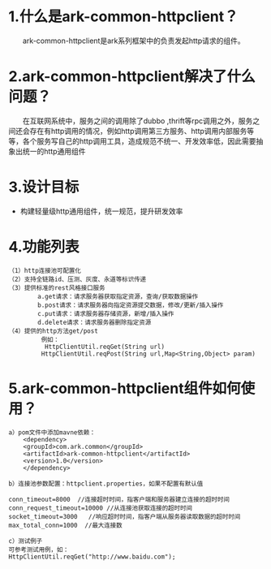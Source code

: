 # 1.什么是ark-common-httpclient？
&emsp;&emsp;ark-common-httpclient是ark系列框架中的负责发起http请求的组件。
# 2.ark-common-httpclient解决了什么问题？
&emsp;&emsp;在互联网系统中，服务之间的调用除了dubbo ,thrift等rpc调用之外，服务之间还会存在有http调用的情况，例如http调用第三方服务、http调用内部服务等等，各个服务写自己的http调用工具，造成规范不统一、开发效率低，因此需要抽象出统一的http通用组件

# 3.设计目标
- 构建轻量级http通用组件，统一规范，提升研发效率
# 4.功能列表
```
（1）http连接池可配置化
（2）支持全链路id、压测、灰度、永道等标识传递
（3）提供标准的rest风格接口服务
        a.get请求：请求服务器获取指定资源，查询/获取数据操作
        b.post请求：请求服务器向指定资源提交数据，修改/更新/插入操作
        c.put请求：请求服务器存储资源，新增/插入操作
        d.delete请求：请求服务器删除指定资源
（4）提供的http方法get/post
         例如：
          HttpClientUtil.reqGet(String url)
         HttpClientUtil.reqPost(String url,Map<String,Object> param)
```
# 5.ark-common-httpclient组件如何使用？

```
a）pom文件中添加mavne依赖：
    <dependency>
    <groupId>com.ark.common</groupId>
    <artifactId>ark-common-httpclient</artifactId>
    <version>1.0</version>
    </dependency>
    
b）连接池参数配置：httpclient.properties，如果不配置有默认值

conn_timeout=8000  //连接超时时间，指客户端和服务器建立连接的超时时间
conn_request_timeout=10000 //从连接池获取连接的超时时间
socket_timeout=3000   //响应超时时间，指客户端从服务器读取数据的超时时间
max_total_conn=1000  //最大连接数

c）测试例子
可参考测试用例，如：
HttpClientUtil.reqGet("http://www.baidu.com");


```